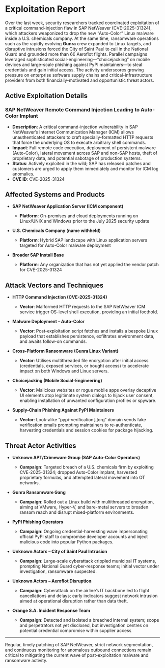 # Exploitation Report

Over the last week, security researchers tracked coordinated exploitation of a critical command-injection flaw in SAP NetWeaver (CVE-2025-31324), which attackers weaponized to drop the new “Auto-Color” Linux malware inside a U.S. chemicals company. At the same time, ransomware operations such as the rapidly evolving **Gunra** crew expanded to Linux targets, and disruptive intrusions forced the City of Saint Paul to call in the National Guard and grounded more than 60 Aeroflot flights. Parallel campaigns leveraged sophisticated social-engineering—“choicejacking” on mobile devices and large-scale phishing against PyPI maintainers—to steal credentials and gain initial access. The activity underscores growing pressure on enterprise software supply chains and critical-infrastructure providers from both financially-motivated and opportunistic threat actors.

## Active Exploitation Details

### SAP NetWeaver Remote Command Injection Leading to Auto-Color Implant
- **Description**: A critical command-injection vulnerability in SAP NetWeaver’s Internet Communication Manager (ICM) allows unauthenticated attackers to craft specially-formatted HTTP requests that force the underlying OS to execute arbitrary shell commands.  
- **Impact**: Full remote code execution, deployment of persistent malware (Auto-Color), lateral movement across SAP and non-SAP hosts, theft of proprietary data, and potential sabotage of production systems.  
- **Status**: Actively exploited in the wild; SAP has released patches and customers are urged to apply them immediately and monitor for ICM log anomalies.  
- **CVE ID**: CVE-2025-31324  

## Affected Systems and Products

- **SAP NetWeaver Application Server (ICM component)**  
  - **Platform**: On-premises and cloud deployments running on Linux/UNIX and Windows prior to the July 2025 security update  

- **U.S. Chemicals Company (name withheld)**  
  - **Platform**: Hybrid SAP landscape with Linux application servers targeted for Auto-Color malware deployment  

- **Broader SAP Install Base**  
  - **Platform**: Any organization that has not yet applied the vendor patch for CVE-2025-31324  

## Attack Vectors and Techniques

- **HTTP Command Injection (CVE-2025-31324)**  
  - **Vector**: Malformed HTTP requests to the SAP NetWeaver ICM service trigger OS-level shell execution, providing an initial foothold.  

- **Malware Deployment – Auto-Color**  
  - **Vector**: Post-exploitation script fetches and installs a bespoke Linux payload that establishes persistence, exfiltrates environment data, and awaits follow-on commands.  

- **Cross-Platform Ransomware (Gunra Linux Variant)**  
  - **Vector**: Utilises multithreaded file encryption after initial access (credentials, exposed services, or bought access) to accelerate impact on both Windows and Linux servers.  

- **Choicejacking (Mobile Social-Engineering)**  
  - **Vector**: Malicious websites or rogue mobile apps overlay deceptive UI elements atop legitimate system dialogs to hijack user consent, enabling installation of unwanted configuration profiles or spyware.  

- **Supply-Chain Phishing Against PyPI Maintainers**  
  - **Vector**: Look-alike “pypi-verification[.]org” domain sends fake verification emails prompting maintainers to re-authenticate, harvesting credentials and session cookies for package hijacking.  

## Threat Actor Activities

- **Unknown APT/Crimeware Group (SAP Auto-Color Operators)**  
  - **Campaign**: Targeted breach of a U.S. chemicals firm by exploiting CVE-2025-31324; dropped Auto-Color implant, harvested proprietary formulas, and attempted lateral movement into OT networks.  

- **Gunra Ransomware Gang**  
  - **Campaign**: Rolled out a Linux build with multithreaded encryption, aiming at VMware, Hyper-V, and bare-metal servers to broaden ransom reach and disrupt mixed-platform environments.  

- **PyPI Phishing Operators**  
  - **Campaign**: Ongoing credential-harvesting wave impersonating official PyPI staff to compromise developer accounts and inject malicious code into popular Python packages.  

- **Unknown Actors – City of Saint Paul Intrusion**  
  - **Campaign**: Large-scale cyberattack crippled municipal IT systems, prompting National Guard cyber-response teams; initial vector under investigation, ransomware suspected.  

- **Unknown Actors – Aeroflot Disruption**  
  - **Campaign**: Cyberattack on the airline’s IT backbone led to flight cancellations and delays; early indicators suggest network intrusion aimed at operational disruption rather than data theft.  

- **Orange S.A. Incident Response Team**  
  - **Campaign**: Detected and isolated a breached internal system; scope and perpetrators not yet disclosed, but investigation centres on potential credential compromise within supplier access.  

---

Regular, timely patching of SAP NetWeaver, strict network segmentation, and continuous monitoring for anomalous outbound connections remain critical to mitigating the current wave of post-exploitation malware and ransomware activity.